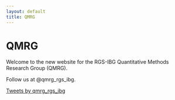 ```yaml
---
layout: default
title: QMRG
---
```


# QMRG

Welcome to the new website for the RGS-IBG Quantitative Methods Research Group (QMRG).

Follow us at @qmrg_rgs_ibg.

   <div class="Grid container">
        <div id="open-source-timeline" class="Grid-cell timeline-cell u-size1of2">
            <a class="twitter-timeline" data-height="500px" href="https://twitter.com/qmrg_rgs_ibg?ref_src=twsrc%5Etfw">Tweets by qmrg_rgs_ibg</a> <script async src="https://platform.twitter.com/widgets.js" charset="utf-8"></script>
        </div>
    </div>
    
